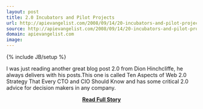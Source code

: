 ```yaml
---
layout: post
title: 2.0 Incubators and Pilot Projects
url: http://apievangelist.com/2008/09/14/20-incubators-and-pilot-projects/
source: http://apievangelist.com/2008/09/14/20-incubators-and-pilot-projects/
domain: apievangelist.com
image: 
---
```

{% include JB/setup %}<p>I was just reading another great blog post 2.0 from Dion Hinchcliffe, he always delivers with his posts.This one is called Ten Aspects of Web 2.0 Strategy That Every CTO and CIO Should Know and has some critical 2.0 advice for decision makers in any company.</p>
<center><p><a href="http://apievangelist.com/2008/09/14/20-incubators-and-pilot-projects/" style='padding:25px; font-sze:18px; font-weight: bold;'>Read Full Story</a></p></center>
